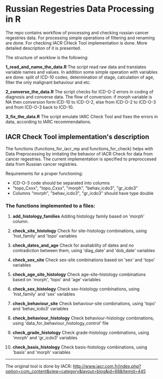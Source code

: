 # Russian Regestries Data Processing in R

The repo contains workflow of processing and checking russian cancer regestries data. For processing simple operations of filtering and renaming are done. For checking IACR CHeck Tool implementation is done. More detailed description of it is presented.  

The structure of worklow is the following:

**1_read_and_name_the_data.R**
The script read raw data and translates variable names and values. In addition some simple operation with variables are done: split of ICD-10 codes, determination of stage, calculation of age, filter the only malignant behaviour and etc.    

**2_converse_the_data.R**
The script checks for ICD-O-2 errors in coding of diagnosis and converse data. The flow of conversion: if morph variable is NA then conversion form ICD-10 to ICD-O-2, else from ICD-O-2 to ICD-O-3 and from ICD-O-3 back to ICD-10. 

**3_fix_the_data.R**
The script emulate IARC Check Tool and fixes the errors in data, according to IARC recommendations. 

## IACR Check Tool implementation's description

The functions (functions_for_iacr_mp and functions_for_check) helps with Data Preprocessing by imitating the behavior of IACR Check for data from cancer regestries. The current implementation is specified to preproccesed data from Russian cancer registries. 

Requirements for a proper functioning:
- ICD-O-3 code should be separated into columns 
- "topo_Cxxx", "topo_Cxxx", "morph", "behav_icdo3", "gr_icdo3"
- Columns "morph", "behav_icdo3", "gr_icdo3" should have type double

### The functions implemented to a files:
1. **add_histology_families**
   Adding  histology family based on 'morph' column.
   
2. **check_site_histology**
   Check for site-histology combinations, using 'hist_family' and 'topo' variables
   
3. **check_dates_and_age**
   Check for avaliability of dates and no contradiction between them, using 'diag_date' and 'dob_date' variables
    
4. **check_sex_site**
   Check sex-site combinations based on 'sex' and 'topo' variables

5. **check_age_site_histology**
   Check age-site-histology combinations based on 'morph', 'topo' and 'age' variables

6. **check_sex_histology**
   Check sex-histology combinations, using 'hist_family' and 'sex' variables

7. **check_behaviour_site**
   Check behaviour-site combinations, using 'topo' and 'behav_icdo3' variables

8. **check_behaviour_histology**
   Check behaviour-histology combinations, using 'data_for_behaviour_histology_control' file

9. **check_grade_histology**
   Check grade-histology combinations, using 'morph' and 'gr_icdo3' variables

10. **check_basis_histology**
   Check basis-histology combinations, using 'basis' and 'morph' variables

--------------
The original tool is done by IACR: http://www.iacr.com.fr/index.php?option=com_content&view=category&layout=blog&id=68&Itemid=445
